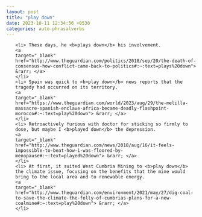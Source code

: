 ```yaml
---
layout: post
title: "play down"
date: 2023-10-11 12:34:56 +0530
categories: auto-phrasalverbs
---
```

<ol>

    <li> These days, he <b>plays down</b> his involvement.
    <a 
    target="_blank" 
    href="http://www.theguardian.com/politics/2018/sep/20/the-death-of-consensus-how-conflict-came-back-to-politics#:~:text=plays%20down"> &rarr; </a>
    </li>
    <li> Spain was quick to <b>play down</b> news reports that the tragedy had occurred on its territory.
    <a 
    target="_blank" 
    href="https://www.theguardian.com/world/2023/aug/29/the-melilla-massacre-spanish-enclave-africa-became-deadly-flashpoint-morocco#:~:text=play%20down"> &rarr; </a>
    </li>
    <li> Retroactively furious with doctor for sticking so firmly to dose, but maybe I <b>played down</b> the depression.
    <a 
    target="_blank" 
    href="http://www.theguardian.com/news/2018/aug/16/it-feels-impossible-to-beat-how-i-was-floored-by-menopause#:~:text=played%20down"> &rarr; </a>
    </li>
    <li> At first, it suited West Cumbria Mining to <b>play down</b> the climate issue, focusing on the benefits that the mine would bring to the local area and to renewable energy.
    <a 
    target="_blank" 
    href="http://www.theguardian.com/environment/2021/may/27/dig-coal-to-save-the-climate-the-folly-of-cumbrias-plans-for-a-new-coalmine#:~:text=play%20down"> &rarr; </a>
    </li>